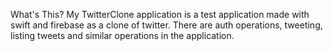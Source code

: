 
What's This?
My TwitterClone application is a test application made with swift and firebase as a clone of twitter. There are auth operations, tweeting, listing tweets and similar operations in the application.
